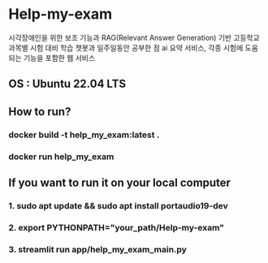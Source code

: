 # Help-my-exam
시각장애인을 위한 보조 기능과 RAG(Relevant Answer Generation) 기반 고등학교 과목별 시험 대비 학습 챗봇과 일주일동안 공부한 점 ai 요약 서비스, 각종 시험에 도움되는 기능을 포함한 웹 서비스


## OS : Ubuntu 22.04 LTS

## How to run?
### docker build -t help_my_exam:latest . 
### docker run help_my_exam

## If you want to run it on your local computer

### 1. sudo apt update && sudo apt install portaudio19-dev
### 2. export PYTHONPATH="your_path/Help-my-exam"
### 3. streamlit run app/help_my_exam_main.py
